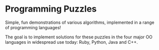 Programming Puzzles
=================== 
 
Simple, fun demonstrations of various algorithms, implemented in a range of programming languages! 

The goal is to implement solutions for these puzzles in the four major OO languages in widespread use today: Ruby, Python, Java and C++.